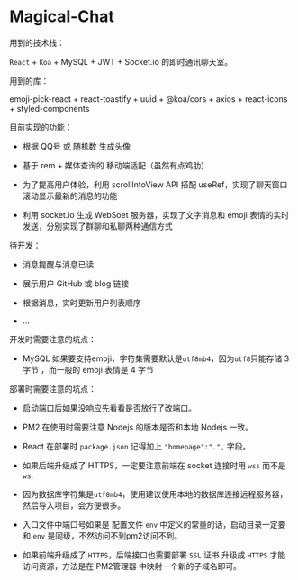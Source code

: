 # Magical-Chat


用到的技术栈：

`React` + `Koa` + MySQL + JWT + Socket.io 的即时通讯聊天室。


用到的库：

emoji-pick-react + react-toastify + uuid + @koa/cors + axios + react-icons + styled-components


目前实现的功能：

* 根据 QQ号 或 随机数 生成头像

* 基于 rem + 媒体查询的 移动端适配（虽然有点鸡肋）

* 为了提高用户体验，利用 scrollIntoView API 搭配 useRef，实现了聊天窗口滚动显示最新的消息的功能

* 利用 socket.io 生成 WebSoet 服务器，实现了文字消息和 emoji 表情的实时发送，分别实现了群聊和私聊两种通信方式

待开发：

* 消息提醒与消息已读

* 展示用户 GitHub 或 blog 链接

* 根据消息，实时更新用户列表顺序

* ...


开发时需要注意的坑点：

* MySQL 如果要支持emoji，字符集需要默认是`utf8mb4`，因为`utf8`只能存储 3 字节 ，而一般的 emoji 表情是 4 字节

部署时需要注意的坑点：

* 启动端口后如果没响应先看看是否放行了改端口。

* PM2 在使用时需要注意 Nodejs 的版本是否和本地 Nodejs 一致。

* React 在部署时 `package.json` 记得加上 `"homepage":".",` 字段。

* 如果后端升级成了 HTTPS，一定要注意前端在 socket 连接时用 `wss` 而不是 `ws`.

* 因为数据库字符集是`utf8mb4`，使用建议使用本地的数据库连接远程服务器，然后导入项目，会方便很多。

* 入口文件中端口号如果是 配置文件 `env` 中定义的常量的话，启动目录一定要和 `env` 是同级，不然访问不到pm2访问不到。

* 如果前端升级成了 `HTTPS`，后端接口也需要部署 `SSL` 证书 升级成 `HTTPS` 才能访问资源，方法是在 PM2管理器 中映射一个新的子域名即可。





